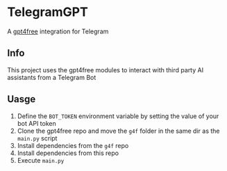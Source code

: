 # TelegramGPT

A [gpt4free](https://github.com/xtekky/gpt4free) integration for Telegram

## Info

This project uses the gpt4free modules to interact with third party AI assistants from a Telegram Bot

## Uasge

1. Define the `BOT_TOKEN` environment variable by setting the value of your bot API token
2. Clone the gpt4free repo and move the `g4f` folder in the same dir as the `main.py` script
3. Install dependencies from the `g4f` repo
4. Install dependencies from this repo
5. Execute `main.py`